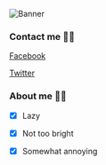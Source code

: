 ![Banner](https://scontent.fhan5-6.fna.fbcdn.net/v/t1.0-9/fr/cp0/e15/q65/119590664_197910181692098_7363433668947382115_o.jpg?_nc_cat=107&_nc_sid=2d5d41&_nc_ohc=pnczAClhNSEAX9tVe8N&_nc_ht=scontent.fhan5-6.fna&tp=14&oh=b65d8a0da371374d2a6d177b4c45bb5e&oe=5F84AAE2)
### Contact me 📱📱
[Facebook](https://www.facebook.com/profile.php?id=100004663422919)

[Twitter](https://mobile.twitter.com/noriko4220)

### About me 🤔🤔
- [x] Lazy

- [x] Not too bright

- [x] Somewhat annoying


<!--
**Noriko4220/Noriko4220** is a ✨ _special_ ✨ repository because its `README.md` (this file) appears on your GitHub profile.

Here are some ideas to get you started:

- 🔭 I’m currently working on ...
- 🌱 I’m currently learning ...
- 👯 I’m looking to collaborate on ...
- 🤔 I’m looking for help with ...
- 💬 Ask me about ...
- 📫 How to reach me: ...
- 😄 Pronouns: ...
- ⚡ Fun fact: ...
-->
